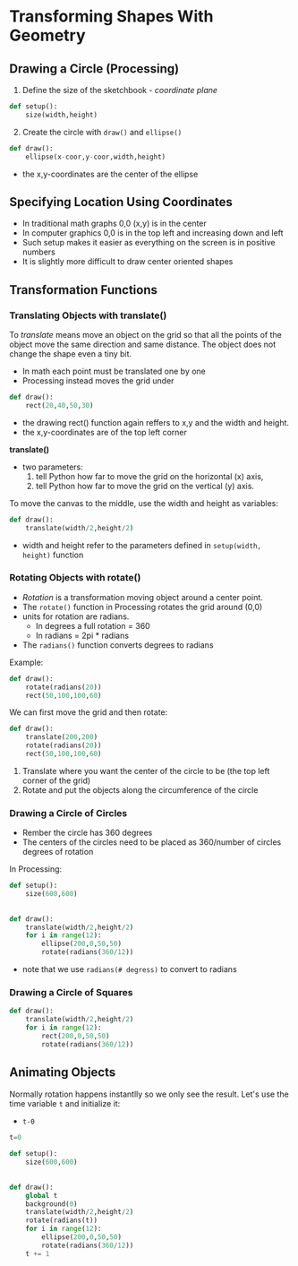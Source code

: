 # Transforming Shapes With Geometry

## Drawing a Circle (Processing)

1. Define the size of the sketchbook - *coordinate plane*

```python
def setup():
    size(width,height)
```

2. Create the circle with `draw()` and `ellipse()`

```python
def draw():
	ellipse(x-coor,y-coor,width,height)
```
- the x,y-coordinates are the center of the ellipse
## Specifying Location Using Coordinates

- In traditional math graphs 0,0 (x,y) is in the center
- In computer graphics 0,0 is in the top left and increasing down and left
- Such setup makes it easier as everything on the screen is in positive numbers
- It is slightly more difficult to draw center oriented shapes

## Transformation Functions
### Translating Objects with translate()
To *translate* means move an object on the grid so that all the points of the object move the same direction and same distance.
The object does not change the shape even a tiny bit.

- In math each point must be translated one by one
- Processing instead moves the grid under

```python
def draw():
    rect(20,40,50,30)
```
- the drawing rect() function again reffers to x,y and the width and height. 
- the x,y-coordinates are of the top left corner

**translate()**

- two parameters: 
  1. tell Python how far to move the grid on the horizontal (x) axis,
  2. tell Python how far to move the grid on the vertical (y) axis.

To move the canvas to the middle, use the width and height as variables:
```python
def draw():
    translate(width/2,height/2)
```
- width and height refer to the parameters defined in `setup(width, height)` function

### Rotating Objects with rotate()
 
- *Rotation* is a transformation moving object around a center point.
- The `rotate()` function in Processing rotates the grid around (0,0)
- units for rotation are radians. 
  - In degrees a full rotation = 360
  - In radians = 2pi * radians
- The `radians()` function converts degrees to radians

Example:
```python
def draw():
    rotate(radians(20))
    rect(50,100,100,60)
```
We can first move the grid and then rotate:
```python
def draw():
    translate(200,200)
    rotate(radians(20))
    rect(50,100,100,60)
```
1. Translate where you want the center of the circle to be (the top left corner of the grid)
2. Rotate and put the objects along the circumference of the circle

### Drawing a Circle of Circles

- Rember the circle has 360 degrees
- The centers of the circles need to be placed as 360/number of circles degrees of rotation

In Processing:
```python
def setup():
    size(600,600)
    
    
def draw():
    translate(width/2,height/2)
    for i in range(12):
        ellipse(200,0,50,50)
        rotate(radians(360/12))
```
- note that we use `radians(# degress)` to convert to radians

### Drawing a Circle of Squares
```python
def draw():
    translate(width/2,height/2)
    for i in range(12):
        rect(200,0,50,50)
        rotate(radians(360/12))
```

## Animating Objects

Normally rotation happens instantlly so we only see the result. Let's use the time variable `t` and initialize it:
- `t-0`
```python
t=0
    
def setup():
    size(600,600)
    
    
def draw():
    global t
    background(0)
    translate(width/2,height/2)
    rotate(radians(t))
    for i in range(12):
        ellipse(200,0,50,50)
        rotate(radians(360/12))
    t += 1    
```


